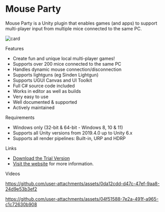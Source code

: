 # Mouse Party
Mouse Party is a Unity plugin that enables games (and apps) to support multi-player input from multiple mice connected to the same PC. 

![card](https://github.com/user-attachments/assets/1a609976-a85c-448d-b820-83cd1c2fa91e)

Features

- Create fun and unique local multi-player games!
- Supports over 200 mice connected to the same PC
- Handles dynamic mouse connection/disconnection
- Supports lightguns (eg Sinden Lightgun)
- Supports UGUI Canvas and UI Toolkit
- Full C# source code included
- Works in editor as well as builds
- Very easy to use
- Well documented & supported
- Actively maintained

Requirements

- Windows only (32-bit & 64-bit - Windows 8, 10 & 11)
- Supports all Unity versions from 2019.4.0 up to Unity 6.x
- Supports all render pipelines: Built-in, URP and HDRP

Links

- [Download the Trial Version](https://github.com/Chocolate-Dinosaur/MouseParty/releases)
- [Visit the website](https://www.chocdino.com/products/mouse-party/about/) for more information.

Videos

https://github.com/user-attachments/assets/0da12cdd-d47c-47ef-9aa8-24d9e53b3ef2

https://github.com/user-attachments/assets/04f51588-7e2a-491f-a965-c1c72630b908
